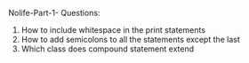 Nolife-Part-1-
Questions:
1. How to include whitespace in the print statements
2. How to add semicolons to all the statements except the last
3. Which class does compound statement extend